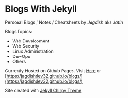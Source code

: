 # Blogs With Jekyll

Personal Blogs / Notes / Cheatsheets by _Jagdish_ aka _Jatin_ 

Blogs Topics:

- Web Development
- Web Security
- Linux Administration
- Dev-Ops
- Others

Currently Hosted on Github Pages. Visit [Here](https://jagdishdev32.github.io/blogs/) or [https://jagdishdev32.github.io/blogs/](https://jagdishdev32.github.io/blogs/)

Site created with [Jekyll Chirpy Theme](https://github.com/cotes2020/jekyll-theme-chirpy)

